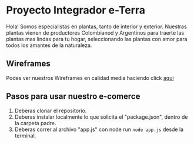 # Proyecto Integrador e-Terra
Hola! Somos especialistas en plantas, tanto de interior y exterior. Nuestras plantas vienen de productores Colombianod y Argentinos para traerte las plantas mas lindas para tu hogar, seleccionando las plantas con amor para todos los amantes de la naturaleza.

## Wireframes
Podes ver nuestros Wireframes en calidad media haciendo click [aquí](https://drive.google.com/drive/folders/1kYVnWeOyp1OJHze5wTfM4jjTg_oQXIn_?usp=share_link)


## Pasos para usar nuestro e-comerce

1. Deberas clonar el repositorio.
2. Deberas instalar localmente lo que solicita el "package.json", dentro de la carpeta padre.
3. Deberas correr al archivo "app.js" con node  run `node app.js` desde la terminal.

